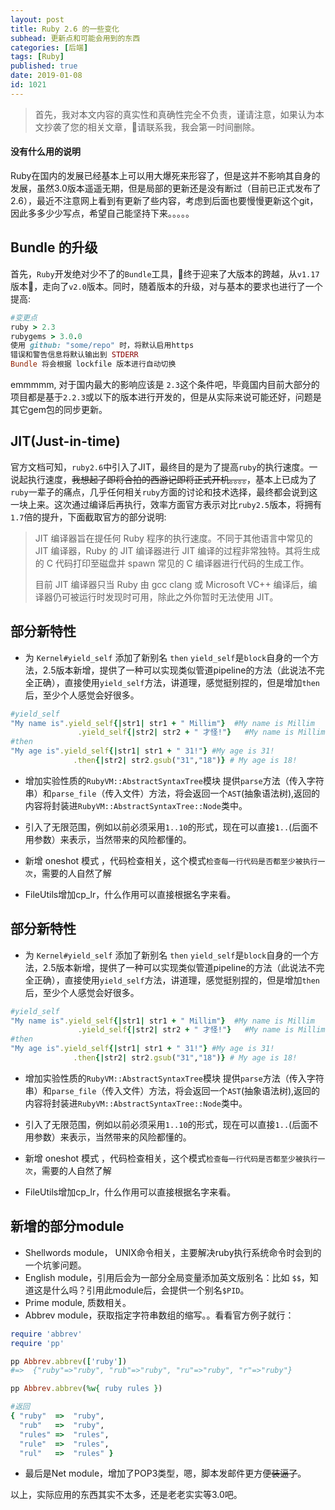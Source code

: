 ```yaml
---
layout: post
title: Ruby 2.6 的一些变化
subhead: 更新点和可能会用到的东西
categories: [后端]
tags: [Ruby]
published: true
date: 2019-01-08
id: 1021
---
```


>首先，我对本文内容的真实性和真确性完全不负责，谨请注意，如果认为本文抄袭了您的相关文章，请联系我，我会第一时间删除。


#### 没有什么用的说明
Ruby在国内的发展已经基本上可以用大爆死来形容了，但是这并不影响其自身的发展，虽然3.0版本遥遥无期，但是局部的更新还是没有断过（目前已正式发布了2.6），最近不注意网上看到有更新了些内容，考虑到后面也要慢慢更新这个git，因此多多少少写点，希望自己能坚持下来。。。。。

## Bundle 的升级
首先，`Ruby`开发绝对少不了的`Bundle`工具，终于迎来了大版本的跨越，从`v1.17`版本，走向了`v2.0`版本。同时，随着版本的升级，对与基本的要求也进行了一个提高:



```ruby
#变更点
ruby > 2.3
rubygems > 3.0.0
使用 github: "some/repo" 时，将默认启用https
错误和警告信息将默认输出到 STDERR
Bundle 将会根据 lockfile 版本进行自动切换
```
emmmmm, 对于国内最大的影响应该是 `2.3`这个条件吧，毕竟国内目前大部分的项目都是基于`2.2.3`或以下的版本进行开发的，但是从实际来说可能还好，问题是其它gem包的同步更新。

## JIT(Just-in-time)
官方文档可知，`ruby2.6`中引入了JIT，最终目的是为了提高`ruby`的执行速度。一说起执行速度，~~我想起了即将合拍的西游记即将正式开机。。。。~~，基本上已成为了`ruby`一辈子的痛点，几乎任何相关`ruby`方面的讨论和技术选择，最终都会说到这一块上来。这次通过编译后再执行，效率方面官方表示对比`ruby2.5`版本，将拥有`1.7`倍的提升，下面截取官方的部分说明:
>JIT 编译器旨在提任何 Ruby 程序的执行速度。不同于其他语言中常见的 JIT 编译器，Ruby 的 JIT 编译器进行 JIT 编译的过程非常独特。其将生成的 C 代码打印至磁盘并 spawn 常见的 C 编译器进行代码的生成工作。
>
>目前 JIT 编译器只当 Ruby 由 gcc clang 或 Microsoft VC++ 编译后，编译器仍可被运行时发现时可用，除此之外你暂时无法使用 JIT。


## 部分新特性
* 为 `Kernel#yield_self` 添加了新别名 `then`
 `yield_self`是`block`自身的一个方法，2.5版本新增，提供了一种可以实现类似管道pipeline的方法（此说法不完全正确），直接使用`yield_self`方法，讲道理，感觉挺别捏的，但是增加`then`后，至少个人感觉会好很多。
 
 ```ruby
#yield_self
"My name is".yield_self{|str1| str1 + " Millim"}  #My name is Millim
                .yield_self{|str2| str2 + " 才怪!"}   #My name is Millim 才怪!           
#then
"My age is".yield_self{|str1| str1 + " 31!"} #My age is 31!
               .then{|str2| str2.gsub("31","18")} # My age is 18!                
 ```

* 增加实验性质的`RubyVM::AbstractSyntaxTree`模块
  提供`parse`方法（传入字符串）和`parse_file`（传入文件）方法，将会返回一个`AST`(抽象语法树),返回的内容将封装进`RubyVM::AbstractSyntaxTree::Node`类中。
  
* 引入了无限范围，例如以前必须采用`1..10`的形式，现在可以直接`1..`(后面不用参数）来表示，当然带来的风险都懂的。
* 新增 oneshot 模式 ，代码检查相关，这个模式`检查每一行代码是否都至少被执行一次`，需要的人自然了解
* FileUtils增加cp_lr，什么作用可以直接根据名字来看。

## 部分新特性
* 为 `Kernel#yield_self` 添加了新别名 `then`
 `yield_self`是`block`自身的一个方法，2.5版本新增，提供了一种可以实现类似管道pipeline的方法（此说法不完全正确），直接使用`yield_self`方法，讲道理，感觉挺别捏的，但是增加`then`后，至少个人感觉会好很多。
 
 ```ruby
#yield_self
"My name is".yield_self{|str1| str1 + " Millim"}  #My name is Millim
                .yield_self{|str2| str2 + " 才怪!"}   #My name is Millim 才怪!           
#then
"My age is".yield_self{|str1| str1 + " 31!"} #My age is 31!
               .then{|str2| str2.gsub("31","18")} # My age is 18!                
 ```

* 增加实验性质的`RubyVM::AbstractSyntaxTree`模块
  提供`parse`方法（传入字符串）和`parse_file`（传入文件）方法，将会返回一个`AST`(抽象语法树),返回的内容将封装进`RubyVM::AbstractSyntaxTree::Node`类中。
  
* 引入了无限范围，例如以前必须采用`1..10`的形式，现在可以直接`1..`(后面不用参数）来表示，当然带来的风险都懂的。
* 新增 oneshot 模式 ，代码检查相关，这个模式`检查每一行代码是否都至少被执行一次`，需要的人自然了解
* FileUtils增加cp_lr，什么作用可以直接根据名字来看。


## 新增的部分module
* Shellwords module， UNIX命令相关，主要解决ruby执行系统命令时会到的一个坑爹问题。
* English module，引用后会为一部分全局变量添加英文版别名：比如 `$$`，知道这是什么吗？引用此module后，会提供一个别名`$PID`。
* Prime module, 质数相关。
* Abbrev module，获取指定字符串数组的缩写。。看看官方例子就行：
 
```ruby
require 'abbrev'
require 'pp'

pp Abbrev.abbrev(['ruby'])
#=>  {"ruby"=>"ruby", "rub"=>"ruby", "ru"=>"ruby", "r"=>"ruby"}

pp Abbrev.abbrev(%w{ ruby rules })

#返回
{ "ruby"  =>  "ruby",
  "rub"   =>  "ruby",
  "rules" =>  "rules",
  "rule"  =>  "rules",
  "rul"   =>  "rules" }
```

* 最后是Net module，增加了POP3类型，嗯，脚本发邮件更方便~~装逼了~~。

以上，实际应用的东西其实不太多，还是老老实实等3.0吧。
